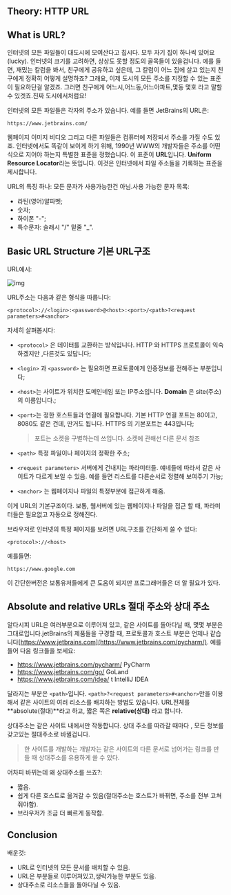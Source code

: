 ## Theory: HTTP URL

## What is URL?

인터넷의 모든 파일들이 대도시에 모여산다고 칩시다. 모두 자기 집이 하나씩 있어요(lucky). 인터넷의 크기를 고려하면, 상상도 못할 정도의 골목들이 있을겁니다. 예를 들면, 재밌는 칼럼을 봐서, 친구에게 공유하고 싶은데, 그 칼럼이 어느 집에 살고 있는지 친구에게 정확히 어떻게 설명하죠? 그래요, 이제 도시의 모든 주소를 지정할 수 있는 표준이 필요하단걸 알겠죠. 그러면 친구에게 어느시,어느동,어느아파트,몇동 몇호 라고 말할 수 있겟죠.진짜 도시에서처럼요!

인터넷의 모든 파일들은 각자의 주소가 있습니다. 예를 들면 JetBrains의 URL은:

```http
https://www.jetbrains.com/
```

웹페이지 이미지 비디오 그리고 다른 파일들은 컴퓨터에 저장되서 주소를 가질 수도 있죠. 인터넷에서도 똑같이 보이게 하기 위해, 1990년 WWW의 개발자들은 주소를 어떤식으로 지어야 하는지 특별한 표준을 정했습니다. 이 표준이 **URL**입니다. **Uniform Resource Locator**라는 뜻입니다. 이것은 인터넷에서 파일 주소들을 기록하는 표준을 제시합니다.

URL의 특징 하나: 모든 문자가 사용가능한건 아님.사용 가능한 문자 목록:

- 라틴(영어)알파벳;
- 숫자;
- 하이폰  "-";
- 특수문자: 슬래시 "/" 밑줄 "_".

## Basic URL Structure                         기본 URL구조

URL예시:

![img](https://ucarecdn.com/7d04d125-281b-46f9-8651-cdfd78fb9e2c/)

URL주소는 다음과 같은 형식을 따릅니다:

```http
<protocol>://<login>:<password>@<host>:<port>/<path>?<request parameters>#<anchor>
```

자세히 살펴봅시다:

- `<protocol>` 은 데이터를 교환하는 방식입니다. HTTP 와 HTTPS 프로토콜이 익숙하겠지만 ,다른것도 있답니다;

- `<login>` 과 `<password>` 는 필요하면 프로토콜에게 인증정보를 전해주는 부분입니다;

- `<host>`는 사이트가 위치한 도메인네임 또는 IP주소입니다. **Domain** 은 site(주소)의 이름입니다.;

- `<port>`는 정한 호스트들과 연결에 필요합니다. 기본 HTTP 연결 포트는 80이고, 8080도 같은 건데, 딴거도 됩니다. HTTPS 의 기본포트는 443입니다;

  > 포트는 소켓을 구별하는데 쓰입니다. 소켓에 관해선 다른 문서 참조

- `<path>` 특정 파일이나 페이지의 정확한 주소;

- `<request parameters>` 서버에게 건내지는 파라미터들. 얘네들에 따라서 같은 사이트가 다르게 보일 수 있음. 예를 들면 리스트를 다른순서로 정렬해 보여주기 가능;

- `<anchor>` 는 웹페이지나 파일의 특정부분에 접근하게 해줌.

이게 URL의 기본구조이다. 보통, 웹서버에 있는 웹페이지나 파일을 접근 할 때, 파라미터들은 필요없고 자동으로 정해진다.

브라우저로 인터넷의 특정 페이지를 보려면 URL구조를 간단하게 쓸 수 있다:

```http
<protocol>://<host>
```

예를들면:

```http
https://www.google.com
```

이 간단한버전은 보통유저들에게 큰 도움이 되지만 프로그래머들은 더 알 필요가 있다.

## Absolute and relative URLs          절대 주소와 상대 주소

알다시피 URL은 여러부분으로 이루어져 있고, 같은 사이트를 돌아다닐 때, 몇몇 부분은 그대로입니다.jetBrains의 제품들을 구경할 때, 프로토콜과 호스트 부분은 언제나 같습니다[https://www.jetbrains.com](https://www.jetbrains.com/pycharm/). 예를 들어 다음 링크들을 보세요:

- https://www.jetbrains.com/pycharm/  PyCharm
- https://www.jetbrains.com/go/  GoLand
- https://www.jetbrains.com/idea/ t IntelliJ IDEA

달라지는 부분은 `<path>`입니다. `<path>?<request parameters>#<anchor>`만을 이용해서 같은 사이트의 여러 리소스를 배치하는 방법도 있습니다. URL전체를 **absolute(절대)**라고 하고, 짧은 쪽은 **relative(상대)** 라고 합니다.



상대주소는 같은 사이트 내에서만 작동합니다. 상대 주소를 따라갈 때마다 , 모든 정보를 갖고있는 절대주소로 바뀔겁니다.

> 한 사이트를 개발하는 개발자는 같은 사이트의 다른 문서로 넘어가는 링크를 만들 때 상대주소를 유용하게 쓸 수 있다.

어차피 바뀌는데 왜 상대주소를 쓰죠?:

- 짧음.
- 쉽게 다른 호스트로 옮겨갈 수 있음(절대주소는 호스트가 바뀌면, 주소를 전부 고쳐줘야함).
- 브라우저가 조금 더 빠르게 동작함.

## Conclusion

배운것:

- URL로 인터넷의 모든 문서를 배치할 수 있음.
- URL은 부분들로 이루어져있고,생략가능한 부분도 있음.
- 상대주소로 리소스들을 돌아다닐 수 있음.